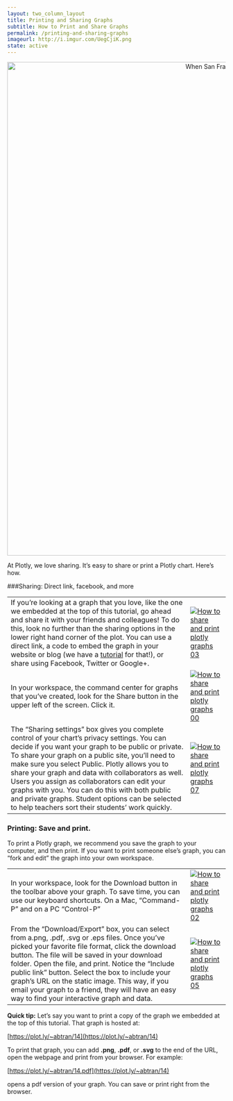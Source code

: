 ```yaml
---
layout: two_column_layout
title: Printing and Sharing Graphs
subtitle: How to Print and Share Graphs
permalink: /printing-and-sharing-graphs
imageurl: http://i.imgur.com/UegCjiK.png
state: active
---
```


<div>
    <a href="https://plot.ly/~abtran/14/" target="_blank" title="When San Francisco Meetup Groups were formed" style="display: block; text-align: center;"><img src="https://plot.ly/~abtran/14.png" alt="When San Francisco Meetup Groups were formed" style="max-width: 100%;width: 1137px;"  width="1137" onerror="this.onerror=null;this.src='https://plot.ly/404.png';" /></a>
    <script data-plotly="abtran:14" src="https://plot.ly/embed.js" async></script>
</div>

At Plotly, we love sharing. It’s easy to share or print a Plotly chart. Here’s how.

###Sharing: Direct link, facebook, and more

<table>
<tbody>
<tr>
<td>If you’re looking at a graph that you love, like the one we embedded at the top of this tutorial, go ahead and share it with your friends and colleagues! To do this, look no further than the sharing options in the lower right hand corner of the plot. You can use a direct link, a code to embed the graph in your website or blog (we have a <a href="https://plot.ly/embed/">tutorial</a> for that!), or share using Facebook, Twitter or Google+.</td>
<td><a href="https://plot.ly/static/learn/images/web_app_tutorials/how-to-share-and-print-plotly-graphs/image03.png" data-lightbox="image03">
<img src="https://plot.ly/static/learn/images/web_app_tutorials/how-to-share-and-print-plotly-graphs/image03.png" alt="How to share and print plotly graphs 03" />
</a></td>
</tr>
<tr>
<td>In your workspace, the command center for graphs that you’ve created, look for the Share button in the upper left of the screen. Click it.</td>
<td><a href="https://plot.ly/static/learn/images/web_app_tutorials/how-to-share-and-print-plotly-graphs/image00.png" data-lightbox="image00">
<img  src="https://plot.ly/static/learn/images/web_app_tutorials/how-to-share-and-print-plotly-graphs/image00.png" alt="How to share and print plotly graphs 00" />
</a></td>
</tr>
<tr>
<td>The “Sharing settings” box gives you complete control of your chart&#8217;s privacy settings. You can decide if you want your graph to be public or private. To share your graph on a public site, you’ll need to make sure you select Public. Plotly allows you to share your graph and data with collaborators as well. Users you assign as collaborators can edit your graphs with you. You can do this with both public and private graphs. Student options can be selected to help teachers sort their students’ work quickly.</td>
<td><a href="https://plot.ly/static/learn/images/web_app_tutorials/how-to-share-and-print-plotly-graphs/image07.png" data-lightbox="image07">
<img src="https://plot.ly/static/learn/images/web_app_tutorials/how-to-share-and-print-plotly-graphs/image07.png" alt="How to share and print plotly graphs 07" />
</a></td>
</tr>
</tbody>
</table>

### Printing: Save and print.

To print a Plotly graph, we recommend you save the graph to your computer, and then print. If you want to print someone else’s graph, you can “fork and edit” the graph into your own workspace.
<table>
<tbody>
<tr>
<td>In your workspace, look for the Download button in the toolbar above your graph. To save time, you can use our keyboard shortcuts. On a Mac, “Command-P” and on a PC “Control-P”</td>
<td><a href="https://plot.ly/static/learn/images/web_app_tutorials/how-to-share-and-print-plotly-graphs/image02.png" data-lightbox="image02">
<img src="https://plot.ly/static/learn/images/web_app_tutorials/how-to-share-and-print-plotly-graphs/image02.png" alt="How to share and print plotly graphs 02" />
</a></td>
</tr>
<tr>
<td>From the “Download/Export” box, you can select from a.png, .pdf, .svg or .eps files. Once you’ve picked your favorite file format, click the download button. The file will be saved in your download folder. Open the file, and print. Notice the “Include public link” button. Select the box to include your graph&#8217;s URL on the static image. This way, if you email your graph to a friend, they will have an easy way to find your interactive graph and data.</td>
<td><a href="https://plot.ly/static/learn/images/web_app_tutorials/how-to-share-and-print-plotly-graphs/image05.png" data-lightbox="image05">
<img src="https://plot.ly/static/learn/images/web_app_tutorials/how-to-share-and-print-plotly-graphs/image05.png" alt="How to share and print plotly graphs 05" />
</a></td>
</tr>
</tbody>
</table>

**Quick tip:** Let’s say you want to print a copy of the graph we embedded at the top of this tutorial. That graph is hosted at:

[https://plot.ly/~abtran/14](https://plot.ly/~abtran/14)

To print that graph, you can add **.png**, **.pdf**, or **.svg** to the end of the URL, open the webpage and print from your browser. For example:

[https://plot.ly/~abtran/14.pdf](https://plot.ly/~abtran/14)

opens a pdf version of your graph. You can save or print right from the browser.
